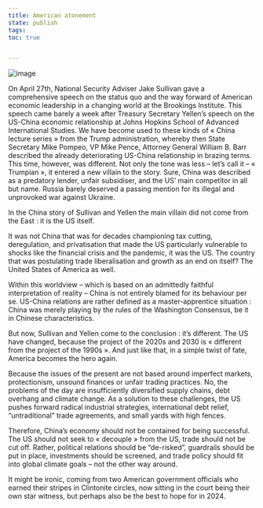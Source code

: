 ```yaml
---
title: American atonement
state: publish
tags: 
toc: true


---
```

![image](https://user-images.githubusercontent.com/84398782/235358779-fe24f1a0-829e-44d6-a31f-9fc5639c7219.png)

 
On April 27th, National Security Adviser Jake Sullivan gave a comprehensive speech on the status quo and the way forward of American economic leadership in a changing world at the Brookings Institute. This speech came barely a week after Treasury Secretary Yellen’s speech on the US-China economic relationship at Johns Hopkins School of Advanced International Studies. We have become used to these kinds of « China lecture series » from the Trump administration, whereby then State Secretary Mike Pompeo, VP Mike Pence, Attorney General William B. Barr described the already deteriorating US-China relationship in brazing terms. This time, however, was different. Not only the tone was less – let’s call it – « Trumpian », it entered a new villain to the story. Sure, China was described as a predatory lender, unfair subsidiser, and the US’ main competitor in all but name. Russia barely deserved a passing mention for its illegal and unprovoked war against Ukraine.

In the China story of Sullivan and Yellen the main villain did not come from the East : it is the US itself. 

It was not China that was for decades championing tax cutting, deregulation, and privatisation that made the US particularly vulnerable to shocks like the financial crisis and the pandemic, it was the US. The country that was postulating trade liberalisation and growth as an end on itself? The United States of America as well.

Within this worldview – which is based on an admittedly faithful interpretation of reality – China is not entirely blamed for its behaviour per se. US-China relations are rather defined as a master-apprentice situation : China was merely playing by the rules of the Washington Consensus, be it in Chinese characteristics. 

But now, Sullivan and Yellen come to the conclusion : it’s different. The US have changed, because the project of the 2020s and 2030 is « different from the project of the 1990s ». And just like that, in a simple twist of fate, America becomes the hero again. 

Because the issues of the present are not based around imperfect markets, protectionism, unsound finances or unfair trading practices. No, the problems of the day are insufficiently diversified supply chains, debt overhang and climate change. As a solution to these challenges, the US pushes forward radical industrial strategies, international debt relief, “untraditional” trade agreements, and small yards with high fences. 

Therefore, China’s economy should not be contained for being successful. The US should not seek to « decouple » from the US, trade should not be cut off. Rather, political relations should be “de-risked”, guardrails should be put in place, investments should be screened, and trade policy should fit into global climate goals – not the other way around. 

It might be ironic, coming from two American government officials who earned their stripes in Clintonite circles, now sitting in the court being their own star witness, but perhaps also be the best to hope for in 2024.
